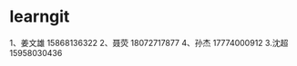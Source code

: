 ﻿# learngit
1、姜文雄			15868136322
2、聂荧                          18072717877
4、孙杰                       17774000912
3.沈超				15958030436

